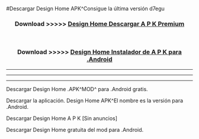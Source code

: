 #Descargar Design Home  APK^Consigue la última versión d7egu



<div align="center">
<h3>Download >>>>> <a href="https://es-sites.web.app/?es= Design Home ">Design Home  Descargar A P K Premium</a></h3><br>

<h3>Download >>>>> <a href="https://es-sites.web.app/?es= Design Home ">Design Home  Instalador de A P K para .Android</a></h3>
</div>


----------------------------------------------------------

----------------------------------------------------------

----------------------------------------------------------

Descargar Design Home  .APK^MOD^ para .Android gratis.

Descargar la aplicación. Design Home  APK^El nombre es la versión para .Android.

Descargar Design Home  A P K [Sin anuncios]

Descargar Design Home  gratuita del mod para .Android.